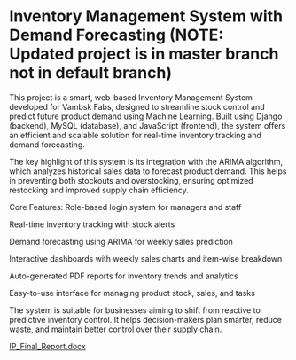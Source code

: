 # Inventory Management System with Demand Forecasting (NOTE: Updated project is in master branch not in default branch)
This project is a smart, web-based Inventory Management System developed for Vambsk Fabs, designed to streamline stock control and predict future product demand using Machine Learning. Built using Django (backend), MySQL (database), and JavaScript (frontend), the system offers an efficient and scalable solution for real-time inventory tracking and demand forecasting.

The key highlight of this system is its integration with the ARIMA algorithm, which analyzes historical sales data to forecast product demand. This helps in preventing both stockouts and overstocking, ensuring optimized restocking and improved supply chain efficiency.

Core Features:
Role-based login system for managers and staff

Real-time inventory tracking with stock alerts

Demand forecasting using ARIMA for weekly sales prediction

Interactive dashboards with weekly sales charts and item-wise breakdown

Auto-generated PDF reports for inventory trends and analytics

Easy-to-use interface for managing product stock, sales, and tasks

The system is suitable for businesses aiming to shift from reactive to predictive inventory control. It helps decision-makers plan smarter, reduce waste, and maintain better control over their supply chain.

[IP_Final_Report.docx](https://github.com/user-attachments/files/20156482/IP_Final_Report.docx)

